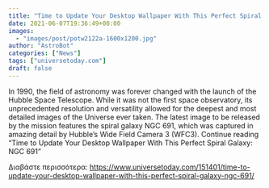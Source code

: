 ```yaml
---
title: "Time to Update Your Desktop Wallpaper With This Perfect Spiral Galaxy: NGC 691"
date: 2021-06-07T19:36:49+00:00
images:
  - "images/post/potw2122a-1600x1200.jpg"
author: "AstroBot"
categories: ["News"]
tags: ["universetoday.com"]
draft: false
---
```


In 1990, the field of astronomy was forever changed with the launch of the Hubble Space Telescope. While it was not the first space observatory, its unprecedented resolution and versatility allowed for the deepest and most detailed images of the Universe ever taken. The latest image to be released by the mission features the spiral galaxy NGC 691, which was captured in amazing detail by Hubble’s Wide Field Camera 3 (WFC3).  Continue reading “Time to Update Your Desktop Wallpaper With This Perfect Spiral Galaxy: NGC 691” 

Διαβάστε περισσότερα: https://www.universetoday.com/151401/time-to-update-your-desktop-wallpaper-with-this-perfect-spiral-galaxy-ngc-691/
